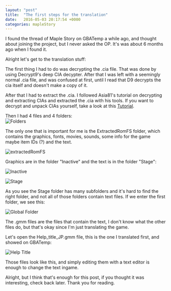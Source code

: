 ```yaml
---
layout: "post"
title:  "The first steps for the translation"
date:   2016-05-03 20:17:54 +0000
categories: mapleStory
---
```


I found the thread of Maple Story on GBATemp a while ago, and thought about joining the project, but I never asked the OP. 
It's was about 6 months ago when I found it.

Alright let's get to the translation stuff:

The first thing I had to do was decrypting the .cia file. That was done by using Decrypt9's deep CIA decypter. After that I was left with a seemingly normal .cia file, and was confused at first, until I read that D9 decrypts the cia itself and doesn't make a copy of it.

After that I had to extract the .cia. I followed Asia81's tutorial on decrypting and extracting CIAs and extracted the .cia with his tools. If you want to decrypt and unpack CIAs yourself, take a look at this [Tutorial](https://gbatemp.net/threads/tutorial-how-to-decrypt-extract-and-rebuild-a-cia.388677/).

Then I had 4 files and 4 folders:  
![Folders]({{site.baseurl}}/assets/maple/firstSteps/foldersAndFiles.png)

The only one that is important for me is the ExtractedRomFS folder, which contains the graphics, fonts, movies, sounds, some info for the game maybe item IDs (?) and the text.

![extractedRomFS]({{site.baseurl}}/assets/maple/firstSteps/extractedRomFS.png)

Graphics are in the folder "Inactive" and the text is in the folder "Stage":

![Inactive]({{site.baseurl}}/assets/maple/firstSteps/inactive.png)

![Stage]({{site.baseurl}}/assets/maple/firstSteps/stage.png)

As you see the Stage folder has many subfolders and it's hard to find the right folder, and not all of those folders contain text files.
If we enter the first folder, we see this:

![Global Folder]({{site.baseurl}}/assets/maple/firstSteps/globalFolder.png)

The .gmm files are the files that contain the text, I don't know what the other files do, but that's okay since I'm just translating the game.

Let's open the Help_title_JP.gmm file, this is the one I translated first, and showed on GBATemp:

![Help Title]({{site.baseurl}}/assets/maple/firstSteps/helpTitle.png)

Those files look like this, and simply editing them with a text editor is enough to change the text ingame.

Alright, but I think that's enough for this post, if you thought it was interesting, check back later.
Thank you for reading.